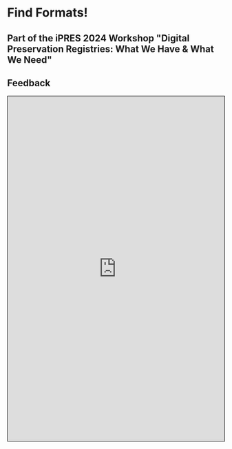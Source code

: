 # Find Formats!
## Part of the iPRES 2024 Workshop "Digital Preservation Registries: What We Have & What We Need"




## Feedback

<iframe src="https://padlet.com/anj/breakout-link/3jXMqplPerLOqAzx-1JkMb0Rm04rJXdD8" style="width: 100%; height: 800px; border: 1px solid black;"></iframe>